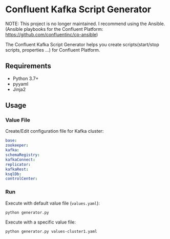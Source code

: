 # Confluent Kafka Script Generator

NOTE: This project is no longer maintained. I recommend using the Ansible. (Ansible playbooks for the Confluent Platform: https://github.com/confluentinc/cp-ansible)

The Confluent Kafka Script Generator helps you create scripts(start/stop scripts, properties ...) for Confluent Platform.

## Requirements

- Python 3.7+
- pyyaml
- Jinja2

## Usage

### Value File

Create/Edit configuration file for Kafka cluster:

```yaml
base:
zookeeper:
kafka:
schemaRegistry:
kafkaConnect:
replicator:
kafkaRest:
ksqlDb:
controlCenter:
```

### Run

Execute with default value file (`values.yaml`):

```sh
python generator.py
```

Execute with a specific value file:

```sh
python generator.py values-cluster1.yaml
```
